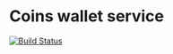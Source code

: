 # Coins wallet service

[![Build Status](https://travis-ci.org/khasanovbi/coins_wallet_service.svg?branch=master)](https://travis-ci.org/khasanovbi/coins_wallet_service)
